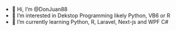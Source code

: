 - 👋 Hi, I’m @DonJuan88
- 👀 I’m interested in Dekstop Programming likely Python, VB6 or R
- 🌱 I’m currently learning Python, R, Laravel, Next-js and WPF C#

<!--- - 💞️ I’m looking to collaborate on ...
- 📫 How to reach me ...

DonJuan88/DonJuan88 is a ✨ special ✨ repository because its `README.md` (this file) appears on your GitHub profile.
You can click the Preview link to take a look at your changes.
--->

